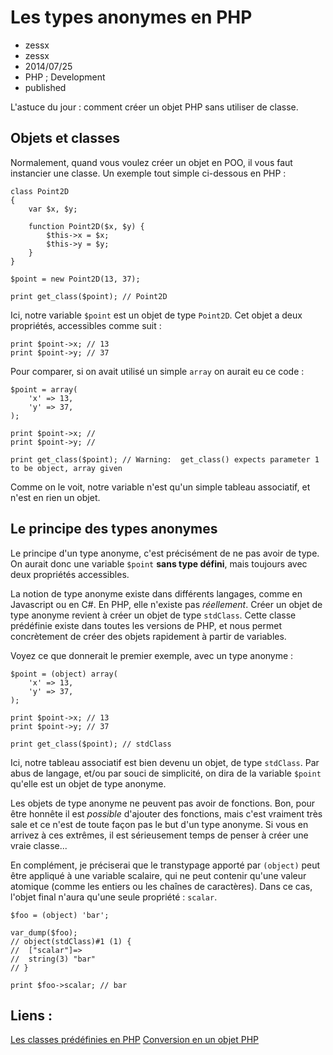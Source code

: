 # Les types anonymes en PHP
- zessx
- zessx
- 2014/07/25
- PHP ; Development
- published

L'astuce du jour : comment créer un objet PHP sans utiliser de classe.

## Objets et classes

Normalement, quand vous voulez créer un objet en POO, il vous faut instancier une classe. Un exemple tout simple ci-dessous en PHP :

	class Point2D
	{
		var $x, $y;

		function Point2D($x, $y) {
			$this->x = $x;
			$this->y = $y;
		}
	}

	$point = new Point2D(13, 37);

	print get_class($point); // Point2D

Ici, notre variable `$point` est un objet de type `Point2D`. Cet objet a deux propriétés, accessibles comme suit :

	print $point->x; // 13
	print $point->y; // 37

Pour comparer, si on avait utilisé un simple `array` on aurait eu ce code :

	$point = array(
		'x' => 13,
		'y' => 37,
	);

	print $point->x; //
	print $point->y; //

	print get_class($point); // Warning:  get_class() expects parameter 1 to be object, array given

Comme on le voit, notre variable n'est qu'un simple tableau associatif, et n'est en rien un objet.

## Le principe des types anonymes

Le principe d'un type anonyme, c'est précisément de ne pas avoir de type. On aurait donc une variable `$point` **sans type défini**, mais toujours avec deux propriétés accessibles.

La notion de type anonyme existe dans différents langages, comme en Javascript ou en C#. En PHP, elle n'existe pas *réellement*. Créer un objet de type anonyme revient à créer un objet de type `stdClass`. Cette classe prédéfinie existe dans toutes les versions de PHP, et nous permet concrètement de créer des objets rapidement à partir de variables.

Voyez ce que donnerait le premier exemple, avec un type anonyme :

	$point = (object) array(
		'x' => 13,
		'y' => 37,
	);

	print $point->x; // 13
	print $point->y; // 37

	print get_class($point); // stdClass

Ici, notre tableau associatif est bien devenu un objet, de type `stdClass`. Par abus de langage, et/ou par souci de simplicité, on dira de la variable `$point` qu'elle est un objet de type anonyme.

Les objets de type anonyme ne peuvent pas avoir de fonctions. Bon, pour être honnête il est *possible* d'ajouter des fonctions, mais c'est vraiment très sale et ce n'est de toute façon pas le but d'un type anonyme. Si vous en arrivez à ces extrêmes, il est sérieusement temps de penser à créer une vraie classe...

En complément, je préciserai que le transtypage apporté par `(object)` peut être appliqué à une variable scalaire, qui ne peut contenir qu'une valeur atomique (comme les entiers ou les chaînes de caractères). Dans ce cas, l'objet final n'aura qu'une seule propriété :  `scalar`.

	$foo = (object) 'bar';

	var_dump($foo);
	// object(stdClass)#1 (1) {
	//  ["scalar"]=>
	//  string(3) "bar"
	// }

	print $foo->scalar; // bar

## Liens :
[Les classes prédéfinies en PHP](http://php.net//manual/fr/reserved.classes.php)
[Conversion en un objet PHP](http://php.net/manual/fr/language.types.object.php#language.types.object.casting)
